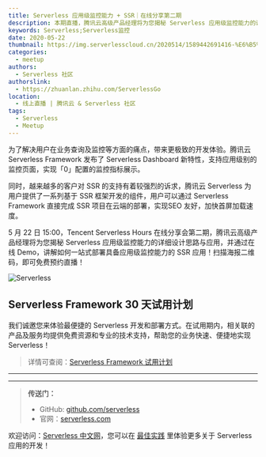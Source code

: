 ```yaml
---
title: Serverless 应用级监控能力 + SSR｜在线分享第二期
description: 本期直播，腾讯云高级产品经理将为您揭秘 Serverless 应用级监控能力的详细设计思路与应用
keywords: Serverless;Serverless监控
date: 2020-05-22
thumbnail: https://img.serverlesscloud.cn/2020514/1589442691416-%E6%B5%B7%E6%8A%A5%281%29-sketch_%E5%89%AF%E6%9C%AC.png
categories:
  - meetup
authors:
  - Serverless 社区
authorslink:
  - https://zhuanlan.zhihu.com/ServerlessGo
location:
  - 线上直播 | 腾讯云 & Serverless 社区
tags:
  - Serverless
  - Meetup
---
```


为了解决用户在业务查询及监控等方面的痛点，带来更极致的开发体验。腾讯云 Serverless Framework 发布了 Serverless Dashboard 新特性，支持应用级别的监控页面，实现「0」配置的监控指标展示。

同时，越来越多的客户对 SSR 的支持有着较强烈的诉求，腾讯云 Serverless 为用户提供了一系列基于 SSR 框架开发的组件，用户可以通过 Serverless Framework 直接完成 SSR 项目在云端的部署，实现SEO 友好，加快首屏加载速度。

5 月 22 日 15:00，Tencent Serverless Hours 在线分享会第二期，腾讯云高级产品经理将为您揭秘 Serverless 应用级监控能力的详细设计思路与应用，并通过在线 Demo，讲解如何一站式部署具备应用级监控能力的 SSR 应用！扫描海报二维码，即可免费预约直播！

![Serverless](https://img.serverlesscloud.cn/2020514/1589442694081-%E6%B5%B7%E6%8A%A5%281%29-sketch.png)

## Serverless Framework 30 天试用计划

我们诚邀您来体验最便捷的 Serverless 开发和部署方式。在试用期内，相关联的产品及服务均提供免费资源和专业的技术支持，帮助您的业务快速、便捷地实现 Serverless！

> 详情可查阅：[Serverless Framework 试用计划](https://cloud.tencent.com/document/product/1154/38792)

---
<div id='scf-deploy-iframe-or-md'></div>

---

> **传送门：**
> - GitHub: [github.com/serverless](https://github.com/serverless/serverless/blob/master/README_CN.md)
> - 官网：[serverless.com](https://serverless.com/)

欢迎访问：[Serverless 中文网](https://serverlesscloud.cn/)，您可以在 [最佳实践](https://serverlesscloud.cn/best-practice) 里体验更多关于 Serverless 应用的开发！
